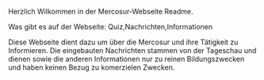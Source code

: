 Herzlich Wilkommen in der Mercosur-Webseite Readme.

Was gibt es auf der Webseite: Quiz,Nachrichten,Informationen 

Diese Webseite dient dazu um über die Mercosur und ihre Tätigkeit zu Informieren. 
Die eingebauten Nachrichten stammen von der Tageschau und dienen sowie die anderen Informationen nur zu reinen Bildungszwecken 
und haben keinen Bezug zu komerzielen Zwecken.